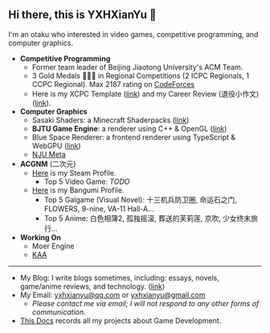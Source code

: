## Hi there, this is YXHXianYu 👋

I'm an otaku who interested in video games, competitive programming, and computer graphics.

* **Competitive Programming**
  * Former team leader of Beijing Jiaotong University's ACM Team.
  * 3 Gold Medals 🥇🥇🥇 in Regional Competitions (2 ICPC Regionals, 1 CCPC Regional). Max 2187 rating on [CodeForces](https://codeforces.com/profile/YXH_XianYu)
  * Here is my XCPC Template ([link](https://github.com/YXHXianYu/YXHXianYu-XCPC-Template)) and my Career Review (退役小作文) ([link](https://yxhxianyu.fun/2024/06/06/%E8%87%B4%E6%88%91%E7%9A%84%E5%85%AB%E5%B9%B4%E7%AE%97%E6%B3%95%E7%AB%9E%E8%B5%9B%E7%94%9F%E6%B6%AF/)).
* **Computer Graphics** 
  * Sasaki Shaders: a Minecraft Shaderpacks ([link](https://github.com/YXHXianYu/Sasaki-Shaders))
  * **BJTU Game Engine**: a renderer using C++ & OpenGL ([link](https://github.com/YXHXianYu/BJTU-Game-Engine))
  * Blue Space Renderer: a frontend renderer using TypeScript & WebGPU ([link](https://github.com/lovekdl/2023-BJTU-Summer-Project))
  * [NJU Meta](http://www.njumeta.com/)
* **ACGNM** (二次元)
  * [Here](https://steamcommunity.com/id/yxh_xianyu/) is my Steam Profile.
    * Top 5 Video Game: *TODO*
  * [Here](https://bangumi.tv/user/yxhxianyu) is my Bangumi Profile.
    * Top 5 Galgame (Visual Novel): 十三机兵防卫圈, 命运石之门, FLOWERS, 9-nine, VA-11 Hall-A...
    * Top 5 Anime: 白色相簿2, 孤独摇滚, 葬送的芙莉莲, 京吹, 少女终末旅行...
* **Working On**
  * Moer Engine
  * [KAA](https://github.com/XcantloadX/kotones-auto-assistant)

***

* My Blog: I write blogs sometimes, including: essays, novels, game/anime reviews, and technology. ([link](https://yxhxianyu.fun/))
* My Email: yxhxianyu@qq.com or yxhxianyu@gmail.com
  * *Please contact me via email; I will not respond to any other forms of communication.*
* [This Docs](./Projects.md) records all my projects about Game Development.
